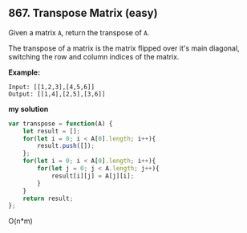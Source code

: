 ## 867. Transpose Matrix (easy)

Given a matrix `A`, return the transpose of `A`.

The transpose of a matrix is the matrix flipped over it's main diagonal, switching the row and column indices of the matrix.

__Example:__
```
Input: [[1,2,3],[4,5,6]]
Output: [[1,4],[2,5],[3,6]]
```

__my solution__

```JavaScript
var transpose = function(A) {
    let result = [];
    for(let i = 0; i < A[0].length; i++){
        result.push([]);
    };
    for(let i = 0; i < A[0].length; i++){
        for(let j = 0; j < A.length; j++){
            result[i][j] = A[j][i];
        }
    }
    return result;
};
```

O(n*m)
